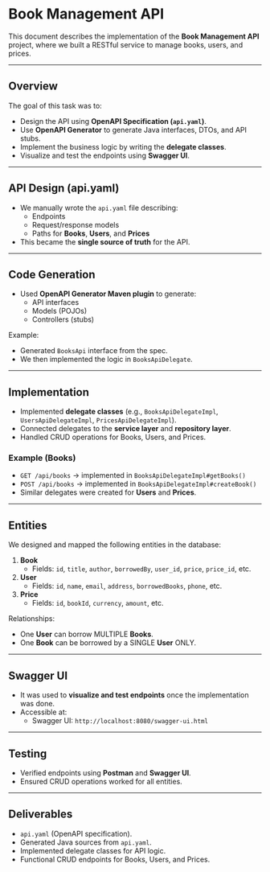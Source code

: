 # Book Management API

This document describes the implementation of the **Book Management API** project, where we built a RESTful service to manage books, users, and prices.

---

## Overview
The goal of this task was to:
- Design the API using **OpenAPI Specification (`api.yaml`)**.
- Use **OpenAPI Generator** to generate Java interfaces, DTOs, and API stubs.
- Implement the business logic by writing the **delegate classes**.
- Visualize and test the endpoints using **Swagger UI**.

---

## API Design (api.yaml)
- We manually wrote the `api.yaml` file describing:
    - Endpoints
    - Request/response models
    - Paths for **Books**, **Users**, and **Prices**
- This became the **single source of truth** for the API.

---

## Code Generation
- Used **OpenAPI Generator Maven plugin** to generate:
    - API interfaces
    - Models (POJOs)
    - Controllers (stubs)

Example:
- Generated `BooksApi` interface from the spec.
- We then implemented the logic in `BooksApiDelegate`.

---

## Implementation
- Implemented **delegate classes** (e.g., `BooksApiDelegateImpl`, `UsersApiDelegateImpl`, `PricesApiDelegateImpl`).
- Connected delegates to the **service layer** and **repository layer**.
- Handled CRUD operations for Books, Users, and Prices.

### Example (Books)
- `GET /api/books` → implemented in `BooksApiDelegateImpl#getBooks()`
- `POST /api/books` → implemented in `BooksApiDelegateImpl#createBook()`
- Similar delegates were created for **Users** and **Prices**.

---

## Entities
We designed and mapped the following entities in the database:

1. **Book**
    - Fields: `id`, `title`, `author`, `borrowedBy`, `user_id`, `price`, `price_id`, etc.
2. **User**
    - Fields: `id`, `name`, `email`, `address`, `borrowedBooks`, `phone`, etc.
3. **Price**
    - Fields: `id`, `bookId`, `currency`, `amount`, etc.

Relationships:
- One **User** can borrow MULTIPLE **Books**.
- One **Book** can be borrowed by a SINGLE **User** ONLY.

---

## Swagger UI
- It was used to **visualize and test endpoints** once the implementation was done.
- Accessible at:
    - Swagger UI: `http://localhost:8080/swagger-ui.html`

---

## Testing
- Verified endpoints using **Postman** and **Swagger UI**.
- Ensured CRUD operations worked for all entities.

---

## Deliverables
- `api.yaml` (OpenAPI specification).
- Generated Java sources from `api.yaml`.
- Implemented delegate classes for API logic.
- Functional CRUD endpoints for Books, Users, and Prices.
